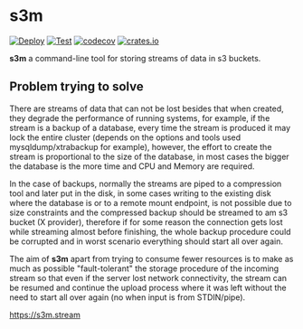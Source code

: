 # s3m

[![Deploy](https://github.com/s3m/s3m/actions/workflows/deploy.yml/badge.svg)](https://github.com/s3m/s3m/actions/workflows/deploy.yml)
[![Test](https://github.com/s3m/s3m/actions/workflows/test.yml/badge.svg)](https://github.com/s3m/s3m/actions/workflows/test.yml)
[![codecov](https://codecov.io/gh/s3m/s3m/graph/badge.svg?token=Y2BQJUGPJ5)](https://codecov.io/gh/s3m/s3m)
[![crates.io](https://img.shields.io/crates/v/s3m.svg)](https://crates.io/crates/s3m)

**s3m** a command-line tool for storing streams of data in s3 buckets.

## Problem trying to solve

There are streams of data that can not be lost besides that when created,
they degrade the performance of running systems, for example, if the stream
is a backup of a database, every time the stream is produced it may lock the
entire cluster (depends on the options and tools used mysqldump/xtrabackup for
example), however, the effort to create the stream is proportional to the size
of the database, in most cases the bigger the database is the more time
and CPU and Memory are required.

In the case of backups, normally the streams are piped to a compression tool
and later put in the disk, in some cases writing to the existing disk where
the database is or to a remote mount endpoint, is not possible due to size
constraints and the compressed backup should be streamed to am s3 bucket (X
provider), therefore if for some reason the connection gets lost while streaming
almost before finishing, the whole backup procedure could be corrupted and in
worst scenario everything should start all over again.

The aim of **s3m** apart from trying to consume fewer resources is to make as
much as possible "fault-tolerant" the storage procedure of the incoming stream
so that even if the server lost network connectivity, the stream can be resumed
and continue the upload process where it was left without the need to start all
over again (no when input is from STDIN/pipe).

https://s3m.stream
